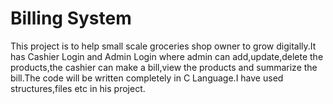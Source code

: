 # Billing System
This project is to help small scale groceries shop owner to grow digitally.It has Cashier Login and Admin Login where admin can add,update,delete the products,the cashier can make a bill,view the products and summarize the bill.The code will be written completely in C Language.I have used structures,files etc in his project.
